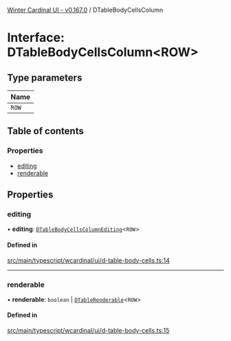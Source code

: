 [Winter Cardinal UI - v0.167.0](../index.md) / DTableBodyCellsColumn

# Interface: DTableBodyCellsColumn<ROW\>

## Type parameters

| Name |
| :------ |
| `ROW` |

## Table of contents

### Properties

- [editing](DTableBodyCellsColumn.md#editing)
- [renderable](DTableBodyCellsColumn.md#renderable)

## Properties

### editing

• **editing**: [`DTableBodyCellsColumnEditing`](DTableBodyCellsColumnEditing.md)<`ROW`\>

#### Defined in

[src/main/typescript/wcardinal/ui/d-table-body-cells.ts:14](https://github.com/winter-cardinal/winter-cardinal-ui/blob/v0.167.0/src/main/typescript/wcardinal/ui/d-table-body-cells.ts#L14)

___

### renderable

• **renderable**: `boolean` \| [`DTableRenderable`](../index.md#dtablerenderable)<`ROW`\>

#### Defined in

[src/main/typescript/wcardinal/ui/d-table-body-cells.ts:15](https://github.com/winter-cardinal/winter-cardinal-ui/blob/v0.167.0/src/main/typescript/wcardinal/ui/d-table-body-cells.ts#L15)
